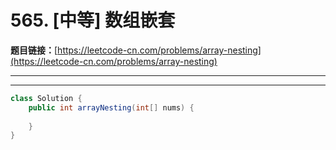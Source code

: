 # 565. [中等] 数组嵌套

**题目链接：**[https://leetcode-cn.com/problems/array-nesting](https://leetcode-cn.com/problems/array-nesting)

---

<Cards card="leetcode_565_array-nesting"></Cards>

---

```java
class Solution {
    public int arrayNesting(int[] nums) {
        
    }
}
```